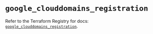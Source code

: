 # `google_clouddomains_registration`

Refer to the Terraform Registry for docs: [`google_clouddomains_registration`](https://registry.terraform.io/providers/hashicorp/google/5.16.0/docs/resources/clouddomains_registration).
